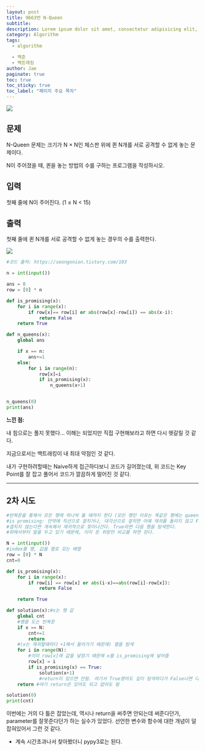 ```yaml
---
layout: post
title: 9663번 N-Queen
subtitle:
description: Lorem ipsum dolor sit amet, consectetur adipisicing elit, sed do eiusmod tempor incididunt ut labore et dolore magna aliqua.
category: Algorithm
tags:
  - algorithm

  - 백준
  - 백트래킹
author: Jae
paginate: true
toc: true
toc_sticky: true
toc_label: "페이지 주요 목차"
---
```


![](https://images.velog.io/images/a87380/post/8191ffd6-8365-40e3-93ed-531c2d65323b/image.png)

## 문제

N-Queen 문제는 크기가 N × N인 체스판 위에 퀸 N개를 서로 공격할 수 없게 놓는 문제이다.

N이 주어졌을 때, 퀸을 놓는 방법의 수를 구하는 프로그램을 작성하시오.

## 입력

첫째 줄에 N이 주어진다. (1 ≤ N < 15)

## 출력

첫째 줄에 퀸 N개를 서로 공격할 수 없게 놓는 경우의 수를 출력한다.

![](https://images.velog.io/images/a87380/post/25a85192-1f79-4359-9b1e-ae39be20f861/image.png)

```python
#코드 출처: https://seongonion.tistory.com/103

n = int(input())

ans = 0
row = [0] * n

def is_promising(x):
    for i in range(x):
        if row[x]== row[i] or abs(row[x]-row[i]) == abs(x-i):
            return False
    return True

def n_queens(x):
    global ans

    if x == n:
        ans+=1
    else:
        for i in range(n):
            row[x]=i
            if is_promising(x):
                n_queens(x+1)


n_queens(0)
print(ans)
```

**느낀 점:**

내 힘으로는 풀지 못했다... 이해는 되었지만 직접 구현해보라고 하면 다시 헷갈릴 것 같다.

지금으로서는 백트래킹이 내 최대 약점인 것 같다.

내가 구현하려할때는 Naive하게 접근하다보니 코드가 길어졌는데, 위 코드는 Key Point를 잘 잡고 풀어서 코드가 깔끔하게 떨어진 것 같다.

---

## **2차 시도**

```python
#반복문을 통해서 모든 행에 하나씩 둘 때까지 한다 (모든 행인 이유는 똑같은 행에는 queen이 존재할 수 없기 때문)
#is promising: 만약에 직선으로 곂치거나, 대각선으로 곂치면 아예 재귀를 돌리지 않고 False를 return하고 다음 열을 탐색한다.
#곂치지 않는다면 계속해서 재귀적으로 찾아나간다. True라면 다음 행을 탐색한다.
#위에서부터 말을 두고 있기 때문에, 이미 둔 위랑만 비교를 하면 된다.

N = int(input())
#index를 행, 값을 열로 갖는 배열
row = [0] * N
cnt=0

def is_promising(x):
    for i in range(x):
        if row[i] == row[x] or abs(i-x)==abs(row[i]-row[x]):
            return False

    return True

def solution(x):#x는 행 값
    global cnt
    #행을 도는 반복문
    if x == N:
        cnt+=1
        return
    #(x는 재귀할때마다 +1해서 들어가기 때문에) 열을 탐색
    for i in range(N):
        #이미 row[x]에 값을 넣었기 때문에 x를 is_promising에 넣어줌
        row[x] = i
        if is_promising(x) == True:
            solution(x+1)
            #return이 있으면 안됨. 여기서 True였어도 깊이 탐색하다가 False나면 다시 for문 돌아야 해서
    return #여기 return은 있어도 되고 없어도 됨

solution(0)
print(cnt)
```

이번에는 거의 다 틀은 잡았는데, 역시나 return을 써주면 안되는데 써준다던가, parameter를 잘못준다던가 하는 실수가 있었다.
선언한 변수와 함수에 대한 개념이 덜 잡혀있어서 그런 것 같다.

- 계속 시간초과나서 찾아봤더니 pypy3로는 된다.
